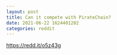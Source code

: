 ```yaml
--- 
layout: post 
title: Can it compete with PirateChain? 
date: 2021-06-22 1624401202 
categories: reddit 
--- 
```

https://redd.it/o5z43g